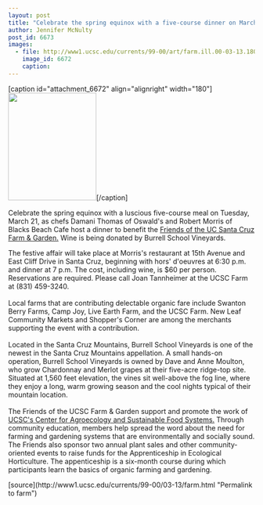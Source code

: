 ```yaml
---
layout: post
title: "Celebrate the spring equinox with a five-course dinner on March 21"
author: Jennifer McNulty
post_id: 6673
images:
  - file: http://www1.ucsc.edu/currents/99-00/art/farm.ill.00-03-13.180.jpg
    image_id: 6672
    caption: 
---
```


[caption id="attachment_6672" align="alignright" width="180"]<a href="http://localhost/mysite/wp-content/uploads/2000/03/farm.ill.00-03-13.180.jpg"><img class="size-full wp-image-6672" src="http://localhost/mysite/wp-content/uploads/2000/03/farm.ill.00-03-13.180.jpg" alt="" width="180" height="219" /></a>[/caption]
<p>
  Celebrate the spring equinox with a luscious five-course meal on Tuesday, March 21, as chefs Damani Thomas of Oswald's and Robert Morris of Blacks Beach Cafe host a dinner to benefit the <a href="http://zzyx.ucsc.edu/casfs/publicinfo/friends.html">Friends of the UC Santa Cruz Farm &amp; Garden.</a> Wine is being donated by Burrell School Vineyards.
</p>The festive affair will take place at Morris's restaurant at 15th Avenue and East Cliff Drive in Santa Cruz, beginning with hors' d'oeuvres at 6:30 p.m. and dinner at 7 p.m. The cost, including wine, is $60 per person. Reservations are required. Please call Joan Tannheimer at the UCSC Farm at (831) 459-3240.<br>
<br>
Local farms that are contributing delectable organic fare include Swanton Berry Farms, Camp Joy, Live Earth Farm, and the UCSC Farm. New Leaf Community Markets and Shopper's Corner are among the merchants supporting the event with a contribution.<br>
<br>
Located in the Santa Cruz Mountains, Burrell School Vineyards is one of the newest in the Santa Cruz Mountains appellation. A small hands-on operation, Burrell School Vineyards is owned by Dave and Anne Moulton, who grow Chardonnay and Merlot grapes at their five-acre ridge-top site. Situated at 1,560 feet elevation, the vines sit well-above the fog line, where they enjoy a long, warm growing season and the cool nights typical of their mountain location.<br>
<br>
The Friends of the UCSC Farm &amp; Garden support and promote the work of <a href="http://zzyx.ucsc.edu/casfs/">UCSC's Center for Agroecology and Sustainable Food Systems.</a> Through community education, members help spread the word about the need for farming and gardening systems that are environmentally and socially sound. The Friends also sponsor two annual plant sales and other community-oriented events to raise funds for the Apprenticeship in Ecological Horticulture. The appenticeship is a six-month course during which participants learn the basics of organic farming and gardening.
<p>

</p>
[source](http://www1.ucsc.edu/currents/99-00/03-13/farm.html "Permalink to farm")
